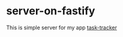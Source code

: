 # server-on-fastify

This is simple server for my app [task-tracker](https://github.com/aleksandrtamrazov/task-tracker)